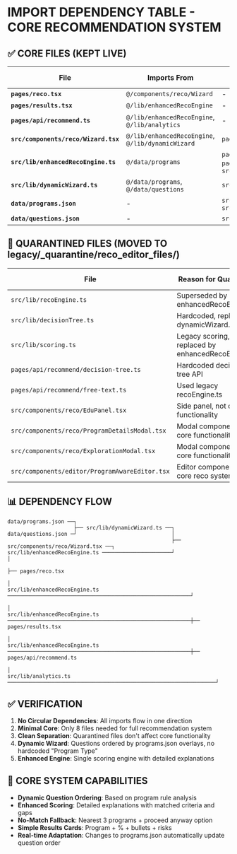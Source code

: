 # IMPORT DEPENDENCY TABLE - CORE RECOMMENDATION SYSTEM

## ✅ CORE FILES (KEPT LIVE)

| File | Imports From | Exported To | Runtime Used | Status |
|------|-------------|-------------|--------------|--------|
| **`pages/reco.tsx`** | `@/components/reco/Wizard` | - | ✅ Yes | **KEEP** |
| **`pages/results.tsx`** | `@/lib/enhancedRecoEngine` | - | ✅ Yes | **KEEP** |
| **`pages/api/recommend.ts`** | `@/lib/enhancedRecoEngine`, `@/lib/analytics` | - | ✅ Yes | **KEEP** |
| **`src/components/reco/Wizard.tsx`** | `@/lib/enhancedRecoEngine`, `@/lib/dynamicWizard` | `pages/reco.tsx` | ✅ Yes | **KEEP** |
| **`src/lib/enhancedRecoEngine.ts`** | `@/data/programs` | `pages/results.tsx`, `pages/api/recommend.ts`, `src/components/reco/Wizard.tsx` | ✅ Yes | **KEEP** |
| **`src/lib/dynamicWizard.ts`** | `@/data/programs`, `@/data/questions` | `src/components/reco/Wizard.tsx` | ✅ Yes | **KEEP** |
| **`data/programs.json`** | - | `src/lib/enhancedRecoEngine.ts`, `src/lib/dynamicWizard.ts` | ✅ Yes | **KEEP** |
| **`data/questions.json`** | - | `src/lib/dynamicWizard.ts` | ✅ Yes | **KEEP** |

## 🚫 QUARANTINED FILES (MOVED TO legacy/_quarantine/reco_editor_files/)

| File | Reason for Quarantine | Dependencies Removed |
|------|----------------------|---------------------|
| `src/lib/recoEngine.ts` | Superseded by enhancedRecoEngine.ts | ✅ Removed from pages/api/recommend.ts |
| `src/lib/decisionTree.ts` | Hardcoded, replaced by dynamicWizard.ts | ✅ Removed from pages/api/recommend.ts |
| `src/lib/scoring.ts` | Legacy scoring, replaced by enhancedRecoEngine.ts | ✅ Removed from pages/api/recommend.ts |
| `pages/api/recommend/decision-tree.ts` | Hardcoded decision tree API | ✅ Quarantined |
| `pages/api/recommend/free-text.ts` | Used legacy recoEngine.ts | ✅ Quarantined |
| `src/components/reco/EduPanel.tsx` | Side panel, not core functionality | ✅ Removed from pages/reco.tsx |
| `src/components/reco/ProgramDetailsModal.tsx` | Modal component, not core functionality | ✅ Quarantined |
| `src/components/reco/ExplorationModal.tsx` | Modal component, not core functionality | ✅ Quarantined |
| `src/components/editor/ProgramAwareEditor.tsx` | Editor component, not core reco system | ✅ Quarantined |

## 📊 DEPENDENCY FLOW

```
data/programs.json ──┐
                     ├── src/lib/dynamicWizard.ts ──┐
data/questions.json ─┘                              │
                                                    ├── src/components/reco/Wizard.tsx ──┐
src/lib/enhancedRecoEngine.ts ──────────────────────┘                                    │
                                                                                         ├── pages/reco.tsx
                                                                                         │
src/lib/enhancedRecoEngine.ts ──────────────────────────────────────────────────────────┘
                                                                                         │
src/lib/enhancedRecoEngine.ts ──────────────────────────────────────────────────────────┼── pages/results.tsx
                                                                                         │
src/lib/enhancedRecoEngine.ts ──────────────────────────────────────────────────────────┼── pages/api/recommend.ts
                                                                                         │
src/lib/analytics.ts ──────────────────────────────────────────────────────────────────┘
```

## ✅ VERIFICATION

1. **No Circular Dependencies**: All imports flow in one direction
2. **Minimal Core**: Only 8 files needed for full recommendation system
3. **Clean Separation**: Quarantined files don't affect core functionality
4. **Dynamic Wizard**: Questions ordered by programs.json overlays, no hardcoded "Program Type"
5. **Enhanced Engine**: Single scoring engine with detailed explanations

## 🎯 CORE SYSTEM CAPABILITIES

- **Dynamic Question Ordering**: Based on program rule analysis
- **Enhanced Scoring**: Detailed explanations with matched criteria and gaps
- **No-Match Fallback**: Nearest 3 programs + proceed anyway option
- **Simple Results Cards**: Program + % + bullets + risks
- **Real-time Adaptation**: Changes to programs.json automatically update question order
